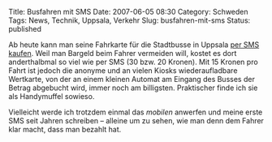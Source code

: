Title: Busfahren mit SMS
Date: 2007-06-05 08:30
Category: Schweden
Tags: News, Technik, Uppsala, Verkehr
Slug: busfahren-mit-sms
Status: published

Ab heute kann man seine Fahrkarte für die Stadtbusse in Uppsala [per SMS
kaufen](http://www.sr.se/cgi-bin/uppland/nyheter/artikel.asp?artikel=1406592).
Weil man Bargeld beim Fahrer vermeiden will, kostet es dort
anderthalbmal so viel wie per SMS (30 bzw. 20 Kronen). Mit 15 Kronen pro
Fahrt ist jedoch die anonyme und an vielen Kiosks wiederaufladbare
Wertkarte, von der an einem kleinen Automat am Eingang des Busses der
Betrag abgebucht wird, immer noch am billigsten. Praktischer finde ich
sie als Handymuffel sowieso.

Vielleicht werde ich trotzdem einmal das *mobilen* anwerfen und meine
erste SMS seit Jahren schreiben – alleine um zu sehen, wie man denn dem
Fahrer klar macht, dass man bezahlt hat.

